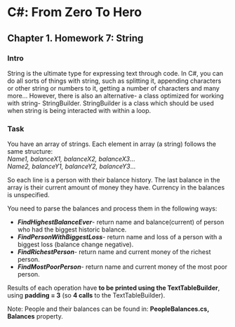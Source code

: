 # C#: From Zero To Hero
## Chapter 1. Homework 7: String 

### Intro
String is the ultimate type for expressing text through code.
In C#, you can do all sorts of things with string, such as splitting it, appending characters or other string or numbers to it, getting a number of characters and many more...
However, there is also an alternative- a class optimized for working with string- StringBuilder.
StringBuilder is a class which should be used when string is being interacted with within a loop.

### Task
You have an array of strings. Each element in array (a string) follows the same structure:  
*Name1, balanceX1, balanceX2, balanceX3*...  
*Name2, balanceY1, balanceY2, balanceY3*...  

So each line is a person with their balance history. The last balance in the array is their current amount of money they have. Currency in the balances is unspecified.  

You need to parse the balances and process them in the following ways:  
- ***FindHighestBalanceEver***- return name and balance(current) of person who had the biggest historic balance.  
- ***FindPersonWithBiggestLoss***- return name and loss of a person with a biggest loss (balance change negative).  
- ***FindRichestPerson***- return name and current money of the richest person.  
- ***FindMostPoorPerson***- return name and current money of the most poor person.  

Results of each operation have **to be printed using the TextTableBuilder**, using **padding = 3** (so **4 calls** to the TextTableBuilder).

Note: People and their balances can be found in: **PeopleBalances.cs, Balances** property.



 

 

